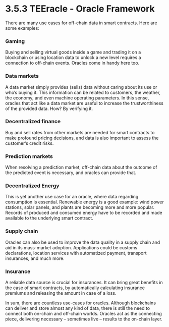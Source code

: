 # 3.5.3 TEEracle - Oracle Framework

There are many use cases for off-chain data in smart contracts. Here are some examples:

### **Gaming**

Buying and selling virtual goods inside a game and trading it on a blockchain or using location data to unlock a new level requires a connection to off-chain events. Oracles come in handy here too.

### **Data markets**

A data market simply provides (sells) data without caring about its use or who’s buying it. This information can be related to customers, the weather, the economy, and even machine operating parameters. In this sense, oracles that act like a data market are useful to increase the trustworthiness of the provided data. How? By verifying it.

### **Decentralized finance**

Buy and sell rates from other markets are needed for smart contracts to make profound pricing decisions, and data is also important to assess the customer’s credit risks.

### **Prediction markets**

When resolving a prediction market, off-chain data about the outcome of the predicted event is necessary, and oracles can provide that.

### **Decentralized Energy**

This is yet another use case for an oracle, where data regarding consumption is essential. Renewable energy is a good example: wind power stations, solar panels, and plants are becoming more and more popular. Records of produced and consumed energy have to be recorded and made available to the underlying smart contract.

### **Supply chain**

Oracles can also be used to improve the data quality in a supply chain and aid in its mass-market adoption. Applications could be customs declarations, location services with automatized payment, transport insurances, and much more.

### **Insurance**

A reliable data source is crucial for insurances. It can bring great benefits in the case of smart contracts, by automatically calculating insurance premiums and releasing the amount in case of a loss.

In sum, there are countless use-cases for oracles. Although blockchains can deliver and store almost any kind of data, there is still the need to connect both on-chain and off-chain worlds. Oracles act as the connecting piece, delivering necessary – sometimes live – results to the on-chain layer.
